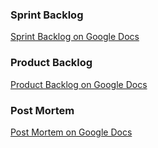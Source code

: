 ### Sprint Backlog
[Sprint Backlog on Google Docs](https://docs.google.com/spreadsheets/d/16Sc7ML1ts6MowMVctETs_9JpK_u9gqOTPWC2awjdn9s/edit?usp=sharing)

### Product Backlog
[Product Backlog on Google Docs](https://docs.google.com/spreadsheets/d/1e38mBbC0t2rxWVytJXO9vKRvQpuzFZ9oNbIlXNv4siU/edit?usp=sharing)

### Post Mortem
[Post Mortem on Google Docs](https://docs.google.com/document/d/1p55nNSDdcZ4BgwfwTIJckbJokIr1ri4jzl98f1-SDkw/edit?usp=sharing)
